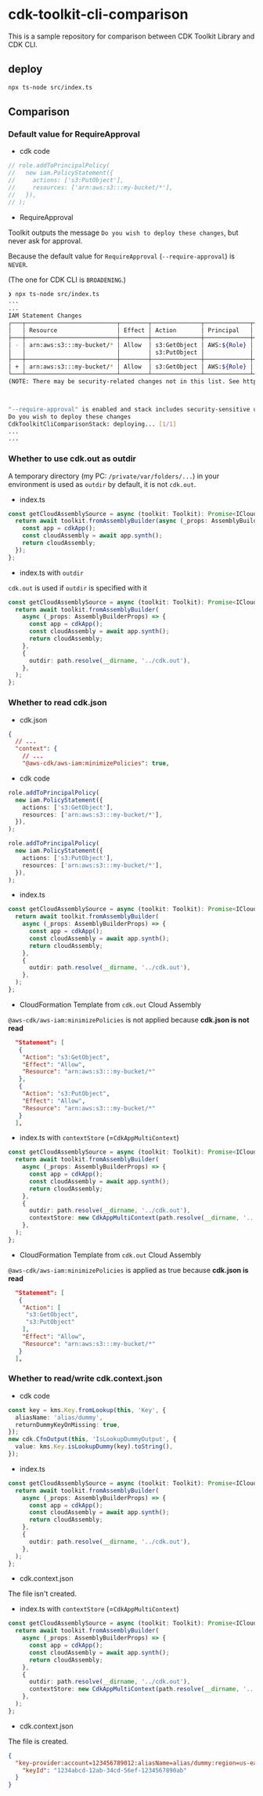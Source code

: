 # cdk-toolkit-cli-comparison

This is a sample repository for comparison between CDK Toolkit Library and CDK CLI.

## deploy

```sh
npx ts-node src/index.ts
```

## Comparison

### Default value for RequireApproval

- cdk code

```ts
// role.addToPrincipalPolicy(
//   new iam.PolicyStatement({
//     actions: ['s3:PutObject'],
//     resources: ['arn:aws:s3:::my-bucket/*'],
//   }),
// );
```

- RequireApproval

Toolkit outputs the message `Do you wish to deploy these changes`, but never ask for approval.

Because the default value for `RequireApproval` (`--require-approval`) is `NEVER`.

(The one for CDK CLI is `BROADENING`.)

```sh
❯ npx ts-node src/index.ts
...
...
IAM Statement Changes
┌───┬──────────────────────────┬────────┬──────────────┬─────────────┬───────────┐
│   │ Resource                 │ Effect │ Action       │ Principal   │ Condition │
├───┼──────────────────────────┼────────┼──────────────┼─────────────┼───────────┤
│ - │ arn:aws:s3:::my-bucket/* │ Allow  │ s3:GetObject │ AWS:${Role} │           │
│   │                          │        │ s3:PutObject │             │           │
├───┼──────────────────────────┼────────┼──────────────┼─────────────┼───────────┤
│ + │ arn:aws:s3:::my-bucket/* │ Allow  │ s3:GetObject │ AWS:${Role} │           │
└───┴──────────────────────────┴────────┴──────────────┴─────────────┴───────────┘
(NOTE: There may be security-related changes not in this list. See https://github.com/aws/aws-cdk/issues/1299)



"--require-approval" is enabled and stack includes security-sensitive updates.
Do you wish to deploy these changes
CdkToolkitCliComparisonStack: deploying... [1/1]
...
...
```

### Whether to use cdk.out as outdir

A temporary directory (my PC: `/private/var/folders/...`) in your environment is used as `outdir` by default, it is not `cdk.out`.

- index.ts

```ts
const getCloudAssemblySource = async (toolkit: Toolkit): Promise<ICloudAssemblySource> => {
  return await toolkit.fromAssemblyBuilder(async (_props: AssemblyBuilderProps) => {
    const app = cdkApp();
    const cloudAssembly = await app.synth();
    return cloudAssembly;
  });
};
```

- index.ts with `outdir`

`cdk.out` is used if `outdir` is specified with it

```ts
const getCloudAssemblySource = async (toolkit: Toolkit): Promise<ICloudAssemblySource> => {
  return await toolkit.fromAssemblyBuilder(
    async (_props: AssemblyBuilderProps) => {
      const app = cdkApp();
      const cloudAssembly = await app.synth();
      return cloudAssembly;
    },
    {
      outdir: path.resolve(__dirname, '../cdk.out'),
    },
  );
};
```

### Whether to read cdk.json

- cdk.json

```json
{
  // ...
  "context": {
    // ...
    "@aws-cdk/aws-iam:minimizePolicies": true,
```

- cdk code

```ts
role.addToPrincipalPolicy(
  new iam.PolicyStatement({
    actions: ['s3:GetObject'],
    resources: ['arn:aws:s3:::my-bucket/*'],
  }),
);

role.addToPrincipalPolicy(
  new iam.PolicyStatement({
    actions: ['s3:PutObject'],
    resources: ['arn:aws:s3:::my-bucket/*'],
  }),
);
```

- index.ts

```ts
const getCloudAssemblySource = async (toolkit: Toolkit): Promise<ICloudAssemblySource> => {
  return await toolkit.fromAssemblyBuilder(
    async (_props: AssemblyBuilderProps) => {
      const app = cdkApp();
      const cloudAssembly = await app.synth();
      return cloudAssembly;
    },
    {
      outdir: path.resolve(__dirname, '../cdk.out'),
    },
  );
};
```

- CloudFormation Template from `cdk.out` Cloud Assembly

`@aws-cdk/aws-iam:minimizePolicies` is not applied because **cdk.json is not read**

```json
  "Statement": [
   {
    "Action": "s3:GetObject",
    "Effect": "Allow",
    "Resource": "arn:aws:s3:::my-bucket/*"
   },
   {
    "Action": "s3:PutObject",
    "Effect": "Allow",
    "Resource": "arn:aws:s3:::my-bucket/*"
   }
  ],
```

- index.ts with `contextStore` (=`CdkAppMultiContext`)

```ts
const getCloudAssemblySource = async (toolkit: Toolkit): Promise<ICloudAssemblySource> => {
  return await toolkit.fromAssemblyBuilder(
    async (_props: AssemblyBuilderProps) => {
      const app = cdkApp();
      const cloudAssembly = await app.synth();
      return cloudAssembly;
    },
    {
      outdir: path.resolve(__dirname, '../cdk.out'),
      contextStore: new CdkAppMultiContext(path.resolve(__dirname, '..')),
    },
  );
};
```

- CloudFormation Template from `cdk.out` Cloud Assembly

`@aws-cdk/aws-iam:minimizePolicies` is applied as true because **cdk.json is read**

```json
  "Statement": [
   {
    "Action": [
     "s3:GetObject",
     "s3:PutObject"
    ],
    "Effect": "Allow",
    "Resource": "arn:aws:s3:::my-bucket/*"
   }
  ],
```

### Whether to read/write cdk.context.json

- cdk code

```ts
const key = kms.Key.fromLookup(this, 'Key', {
  aliasName: 'alias/dummy',
  returnDummyKeyOnMissing: true,
});
new cdk.CfnOutput(this, 'IsLookupDummyOutput', {
  value: kms.Key.isLookupDummy(key).toString(),
});
```

- index.ts

```ts
const getCloudAssemblySource = async (toolkit: Toolkit): Promise<ICloudAssemblySource> => {
  return await toolkit.fromAssemblyBuilder(
    async (_props: AssemblyBuilderProps) => {
      const app = cdkApp();
      const cloudAssembly = await app.synth();
      return cloudAssembly;
    },
    {
      outdir: path.resolve(__dirname, '../cdk.out'),
    },
  );
};
```

- cdk.context.json

The file isn't created.

- index.ts with `contextStore` (=`CdkAppMultiContext`)

```ts
const getCloudAssemblySource = async (toolkit: Toolkit): Promise<ICloudAssemblySource> => {
  return await toolkit.fromAssemblyBuilder(
    async (_props: AssemblyBuilderProps) => {
      const app = cdkApp();
      const cloudAssembly = await app.synth();
      return cloudAssembly;
    },
    {
      outdir: path.resolve(__dirname, '../cdk.out'),
      contextStore: new CdkAppMultiContext(path.resolve(__dirname, '..')),
    },
  );
};
```

- cdk.context.json

The file is created.

```json
{
  "key-provider:account=123456789012:aliasName=alias/dummy:region=us-east-1": {
    "keyId": "1234abcd-12ab-34cd-56ef-1234567890ab"
  }
}
```
